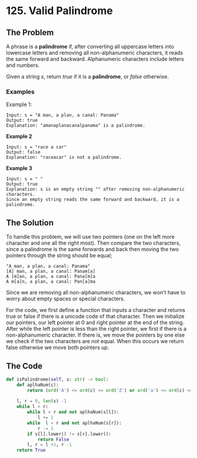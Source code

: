 # 125. Valid Palindrome

## **The Problem**
A phrase is a **palindrome** if, after converting all uppercase letters into lowercase letters and removing all non-alphanumeric characters, it reads the same forward and backward. Alphanumeric characters include letters and numbers.

Given a string *s*, return *true* if it is a **palindrome**, or *false* otherwise.

### **Examples**
Example 1:
```
Input: s = "A man, a plan, a canal: Panama"
Output: true
Explanation: "amanaplanacanalpanama" is a palindrome.
```
**Example 2**
```
Input: s = "race a car"
Output: false
Explanation: "raceacar" is not a palindrome.
```
**Example 3**
```
Input: s = " "
Output: true
Explanation: s is an empty string "" after removing non-alphanumeric characters.
Since an empty string reads the same forward and backward, it is a palindrome.
```

## **The Solution**

To handle this problem, we will use two pointers (one on the left more character and one all the right most). Then compare the two characters, since a palindrome is the same forwards and back then moving the two pointers through the string should be equal;
```
"A man, a plan, a canal: Panama"
[A] man, a plan, a canal: Panam[a]
A [m]an, a plan, a canal: Pana[m]a
A m[a]n, a plan, a canal: Pan[a]ma
```
Since we are removing all non-alphanumeric characters, we won't have to worry about empty spaces or special characters.

For the code, we first define a function that inputs a character and returns true or false if there is a unicode code of that character.
Then we initialize our pointers, our left pointer at 0 and right pointer at the end of the string. After while the left pointer is less than the right pointer, we first if there is a non-alphanumeric character. If there is, we move the pointers by one else we check if the two characters are not equal. When this occurs we return false otherwise we move both pointers up.

## **The Code**

```python
def isPalindrome(self, s: str) -> bool:
    def aplhaNum(c):
        return (ord('A') <= ord(c) <= ord('Z') or ord('a') <= ord(c) <= ord('z') or ord('0') <= ord(c) <= ord('9'))
    
    l, r = 0, len(s) -1
    while l < r:
        while l < r and not aplhaNum(s[l]):
            l += 1
        while  l < r and not aplhaNum(s[r]):
            r -= 1
        if s[l].lower() != s[r].lower():
            return False
        l, r = l +1, r -1
    return True
```
